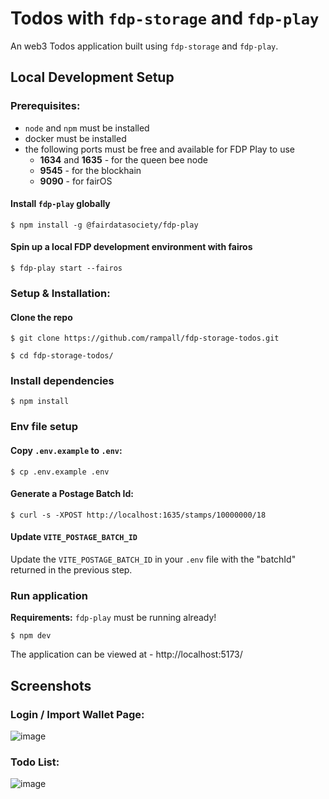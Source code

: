 # Todos with `fdp-storage` and `fdp-play`

An web3 Todos application built using `fdp-storage` and `fdp-play`.

## Local Development Setup

### Prerequisites:

- `node` and `npm` must be installed
- docker must be installed
- the following ports must be free and available for FDP Play to use
    - **1634** and **1635** - for the queen bee node
    - **9545** - for the blockhain
    - **9090** - for fairOS

#### Install `fdp-play` globally
```shell
$ npm install -g @fairdatasociety/fdp-play
```

#### Spin up a local FDP development environment with fairos
```shell
$ fdp-play start --fairos
```

### Setup & Installation:

#### Clone the repo
```shell
$ git clone https://github.com/rampall/fdp-storage-todos.git
```

```shell
$ cd fdp-storage-todos/
```

### Install dependencies
```shell
$ npm install
```

### Env file setup

#### Copy `.env.example` to `.env`:

```shell
$ cp .env.example .env
```
#### Generate a Postage Batch Id:

```shell
$ curl -s -XPOST http://localhost:1635/stamps/10000000/18
```

#### Update `VITE_POSTAGE_BATCH_ID`

Update the `VITE_POSTAGE_BATCH_ID` in your `.env` file with the "batchId" returned in the previous step.

### Run application
**Requirements:** `fdp-play` must be running already! 

```shell
$ npm dev
```

The application can be viewed at - http://localhost:5173/ 

## Screenshots

### Login / Import Wallet Page:

![image](https://user-images.githubusercontent.com/520570/208269899-938b86b0-2ce9-4def-b1a6-b6050b549065.png)

### Todo List:

![image](https://user-images.githubusercontent.com/520570/208270618-9c76eea5-6cd5-4f8c-9334-2d2e909eb4c1.png)
